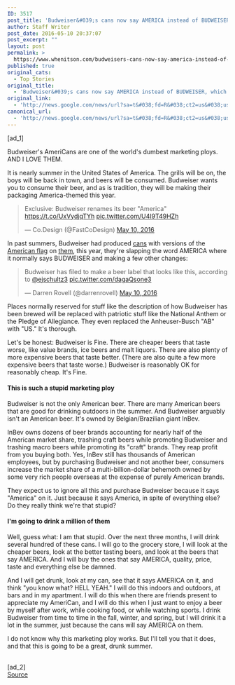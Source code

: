 ```yaml
---
ID: 3517
post_title: 'Budweiser&#039;s cans now say AMERICA instead of BUDWEISER, which is stupid, and I&#039;m going to drink a million of them &#8211; SB Nation'
author: Staff Writer
post_date: 2016-05-10 20:37:07
post_excerpt: ""
layout: post
permalink: >
  https://www.whenitson.com/budweisers-cans-now-say-america-instead-of-budweiser-which-is-stupid-and-im-going-to-drink-a-million-of-them-sb-nation/
published: true
original_cats:
  - Top Stories
original_title:
  - 'Budweiser&#039;s cans now say AMERICA instead of BUDWEISER, which is stupid, and I&#039;m going to drink a million of them - SB Nation'
original_link:
  - 'http://news.google.com/news/url?sa=t&#038;fd=R&#038;ct2=us&#038;usg=AFQjCNEjmKjlSPW9HpU8lxjBFT8p_QB3lQ&#038;clid=c3a7d30bb8a4878e06b80cf16b898331&#038;cid=52779102889840&#038;ei=ckYyV7jmOYixhAG6v6WwBw&#038;url=http://www.sbnation.com/lookit/2016/5/10/11650430/budweiser-america-cans-what-a-country'
canonical_url:
  - 'http://news.google.com/news/url?sa=t&#038;fd=R&#038;ct2=us&#038;usg=AFQjCNEjmKjlSPW9HpU8lxjBFT8p_QB3lQ&#038;clid=c3a7d30bb8a4878e06b80cf16b898331&#038;cid=52779102889840&#038;ei=ckYyV7jmOYixhAG6v6WwBw&#038;url=http://www.sbnation.com/lookit/2016/5/10/11650430/budweiser-america-cans-what-a-country'
---
```

 [ad_1]
<br><p>Budweiser's AmeriCans are one of the world's dumbest marketing ploys. AND I LOVE THEM.</p><div id="article-body" readability="128.67899363443">
    <p>It is nearly summer in the United States of America. The grills will be on, the boys will be back in town, and beers will be consumed. Budweiser wants you to consume their beer, and as is tradition, they will be making their packaging America-themed this year.</p>
<blockquote class="twitter-tweet" readability="2.8368794326241">&#13;
<p lang="en" dir="ltr">Exclusive: Budweiser renames its beer "America" <a href="https://t.co/UxVydjqTYh">https://t.co/UxVydjqTYh</a> <a href="https://t.co/U4I9T49HZh">pic.twitter.com/U4I9T49HZh</a></p>&#13;
— Co.Design (@FastCoDesign) <a href="https://twitter.com/FastCoDesign/status/730008418732347392">May 10, 2016</a>
</blockquote>


<p>&#13;
&#13;
In past summers, Budweiser had produced <a href="http://gaia.adage.com/images/bin/image/photo/05302011-Budweiser-USA-can.jpg?1306528095">cans</a> with versions of the <a href="http://www.angelfire.com/wi/beercans/images29/663615.jpg">American flag</a> on <a href="http://starcasm.net/wp-content/uploads/2015/04/Budweiser_Statue_of_Liberty_bottle_cans.jpg">them</a>, this year, they're slapping the word AMERICA where it normally says BUDWEISER and making a few other changes:</p>
<blockquote class="twitter-tweet" readability="4.8695652173913">&#13;
<p lang="en" dir="ltr">Budweiser has filed to make a beer label that looks like this, according to <a href="https://twitter.com/ejschultz3">@ejschultz3</a> <a href="https://t.co/dagaQsone3">pic.twitter.com/dagaQsone3</a></p>&#13;
— Darren Rovell (@darrenrovell) <a href="https://twitter.com/darrenrovell/status/730014069567037440">May 10, 2016</a>
</blockquote>
<p>&#13;
&#13;
Places normally reserved for stuff like the description of how Budweiser has been brewed will be replaced with patriotic stuff like the National Anthem or the Pledge of Allegiance. They even replaced the Anheuser-Busch "AB" with "US." It's thorough.</p>
<p>Let's be honest: Budweiser is Fine. There are cheaper beers that taste worse, like value brands, ice beers and malt liquors. There are also plenty of more expensive beers that taste better. (There are also quite a few more expensive beers that taste worse.) Budweiser is reasonably OK for reasonably cheap. It's Fine.</p>
<h4>This is such a stupid marketing ploy</h4>
<p>Budweiser is not the only American beer. There are many American beers that are good for drinking outdoors in the summer. And Budweiser arguably isn't an American beer. It's owned by Belgian/Brazilian giant InBev.</p>


<p>InBev owns dozens of beer brands accounting for nearly half of the American market share, trashing craft beers while promoting Budweiser and trashing macro beers while promoting its "craft" brands. They reap profit from you buying both. Yes, InBev still has thousands of American employees, but by purchasing Budweiser and not another beer, consumers increase the market share of a multi-billion-dollar behemoth owned by some very rich people overseas at the expense of purely American brands.</p>
<p>They expect us to ignore all this and purchase Budweiser because it says "America" on it. Just because it says America, in spite of everything else? Do they really think we're that stupid?</p>
<h4>I'm going to drink a million of them</h4>
<p>Well, guess what: I am that stupid. Over the next three months, I will drink several hundred of these cans. I will go to the grocery store, I will look at the cheaper beers, look at the better tasting beers, and look at the beers that say AMERICA. And I will buy the ones that say AMERICA, quality, price, taste and everything else be damned.</p>
<p>And I will get drunk, look at my can, see that it says AMERICA on it, and think "you know what? HELL YEAH." I will do this indoors and outdoors, at bars and in my apartment. I will do this when there are friends present to appreciate my AmeriCan, and I will do this when I just want to enjoy a beer by myself after work, while cooking food, or while watching sports. I drink Budweiser from time to time in the fall, winter, and spring, but I will drink it a lot in the summer, just because the cans will say AMERICA on them.</p>
<p>I do not know why this marketing ploy works. But I'll tell you that it does, and that this is going to be a great, drunk summer.</p>
</div>
<br>[ad_2]
<br><a href="http://news.google.com/news/url?sa=t&#038;fd=R&#038;ct2=us&#038;usg=AFQjCNEjmKjlSPW9HpU8lxjBFT8p_QB3lQ&#038;clid=c3a7d30bb8a4878e06b80cf16b898331&#038;cid=52779102889840&#038;ei=ckYyV7jmOYixhAG6v6WwBw&#038;url=http://www.sbnation.com/lookit/2016/5/10/11650430/budweiser-america-cans-what-a-country">Source </a>
